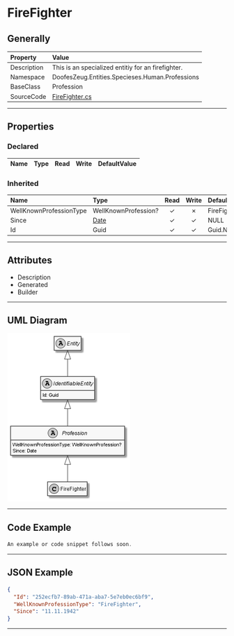 ﻿# FireFighter

## Generally

|Property|Value|
|:-|:-|
|Description|This is an specialized entitiy for an firefighter.|
|Namespace|DoofesZeug.Entities.Specieses.Human.Professions|
|BaseClass|Profession|
|SourceCode|[FireFighter.cs](../../../../DoofesZeug.Library/Src/Entities/Specieses/Human/Professions/FireFighter.cs)|

---

## Properties

### Declared

|Name|Type|Read|Write|DefaultValue|
|:---|:---|:--:|:---:|:-----------|

### Inherited

|Name|Type|Read|Write|DefaultValue|
|:---|:---|:--:|:---:|:-----------|
|WellKnownProfessionType|WellKnownProfession?|&#x2713;|&#x2717;|FireFighter|
|Since|[Date](../../Entities/DoofesZeug.Entities.DateAndTime/Date.md)|&#x2713;|&#x2713;|NULL|
|Id|Guid|&#x2713;|&#x2713;|Guid.NewGuid()|

---

## Attributes

- Description
- Generated
- Builder

---

## UML Diagram

![FireFighter.png](./FireFighter.png "FireFighter")

---

## Code Example

```cs
An example or code snippet follows soon.
```

---

## JSON Example

```json
{
  "Id": "252ecfb7-89ab-471a-aba7-5e7eb0ec6bf9",
  "WellKnownProfessionType": "FireFighter",
  "Since": "11.11.1942"
}
```

---

